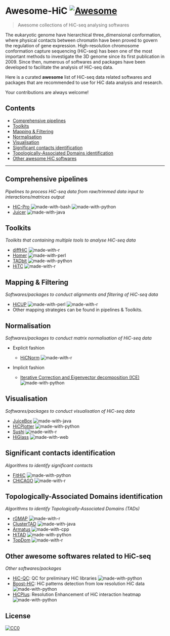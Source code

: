 # Awesome-HiC [![Awesome](https://awesome.re/badge.svg)](https://awesome.re)

> Awesome collections of HiC-seq analysing softwares

The eukaryotic genome have hierarchical three_dimensional conformation, where physical contacts between chromatin have been proved to govern the regulation of gene expression. High-resolution chromosome conformation capture sequencing (HiC-seq) has been one of the most important methods to investigate the 3D genome since its first publication in 2009\. Since then, numerous of softwares and packages have been developed to facilitate the analysis of HiC-seq data.

Here is a curated **awesome** list of HiC-seq data related softwares and packages that are recommended to use for HiC data analysis and research.

Your contributions are always welcome!

## Contents

- [Comprehensive pipelines](#Comprehensive-pipelines)
- [Toolkits](#Toolkits)
- [Mapping & Filtering](#Mapping-filtering)
- [Normalisation](#Normalisation)
- [Visualisation](#Visualisation)
- [Significant contacts identification](#Significant-contacts-identification)
- [Topologically-Associated Domains identification](#Topologically-associated-domains-identification)
- [Other awesome HiC softwares](#Other-awesome-softwares-related-to-HiC-seq)

--------------------------------------------------------------------------------

## Comprehensive pipelines

_Pipelines to process HiC-seq data from raw/trimmed data input to interactions/matrices output_

- [HiC-Pro](https://github.com/nservant/HiC-Pro) ![made-with-bash](https://img.shields.io/badge/Bash-1f425f.svg) ![made-with-python](https://img.shields.io/badge/Python-organge.svg)
- [Juicer](https://github.com/aidenlab/juicer) ![made-with-java](https://img.shields.io/badge/Java-yellow.svg)

## Toolkits

_Toolkits that containing multiple tools to analyse HiC-seq data_

- [diffHiC](http://www.bioconductor.org/packages/release/bioc/html/diffHic.html) ![made-with-r](https://img.shields.io/badge/R-blue.svg)
- [Homer](http://homer.ucsd.edu/homer/interactions/) ![made-with-perl](https://img.shields.io/badge/Perl-green.svg)
- [TADbit](https://github.com/3DGenomes/TADbit) ![made-with-python](https://img.shields.io/badge/Python-organge.svg)
- [HiTC](http://bioconductor.org/packages/devel/bioc/html/HiTC.html) ![made-with-r](https://img.shields.io/badge/R-blue.svg)

## Mapping & Filtering

_Softwares/packages to conduct alignments and filtering of HiC-seq data_

- [HiCUP](https://www.bioinformatics.babraham.ac.uk/projects/hicup/) ![made-with-perl](https://img.shields.io/badge/Perl-green.svg) ![made-with-r](https://img.shields.io/badge/R-blue.svg)
- Other mapping strategies can be found in pipelines & Toolkits.

## Normalisation

_Softwares/packages to conduct matrix normalisation of HiC-seq data_

- Explicit fashion

  - [HiCNorm](http://www.people.fas.harvard.edu/~junliu/HiCNorm/) ![made-with-r](https://img.shields.io/badge/R-blue.svg)

- Implicit fashion

  - [Iterative Correction and Eigenvector decomposition (ICE)](https://bitbucket.org/mirnylab/hiclib) ![made-with-python](https://img.shields.io/badge/Python-organge.svg)

## Visualisation

_Softwares/packages to conduct visualisation of HiC-seq data_

- [JuiceBox](https://github.com/aidenlab/Juicebox) ![made-with-java](https://img.shields.io/badge/Java-yellow.svg)
- [HiCPlotter](https://github.com/kcakdemir/HiCPlotter) ![made-with-python](https://img.shields.io/badge/Python-organge.svg)
- [Sushi](https://bioconductor.org/packages/release/bioc/html/Sushi.html) ![made-with-r](https://img.shields.io/badge/R-blue.svg)
- [HiGlass](http://higlass.io/) ![made-with-web](https://img.shields.io/badge/Web-based-brown.svg)

## Significant contacts identification

_Algorithms to identify significant contacts_

- [FitHiC](https://github.com/ay-lab/fithic) ![made-with-python](https://img.shields.io/badge/Python-organge.svg)
- [CHiCAGO](http://regulatorygenomicsgroup.org/chicago) ![made-with-r](https://img.shields.io/badge/R-blue.svg)

## Topologically-Associated Domains identification

_Algorithms to identify Topologically-Associated Domains (TADs)_

- [rGMAP](https://github.com/ningbioinfostruggling/rGMAP) ![made-with-r](https://img.shields.io/badge/R-blue.svg)
- [ClusterTAD](https://github.com/BDM-Lab/ClusterTAD) ![made-with-java](https://img.shields.io/badge/Java-yellow.svg)
- [Armatus](https://github.com/kingsfordgroup/armatus) ![made-with-cpp](https://img.shields.io/badge/Cpp-black.svg)
- [HiTAD](https://github.com/XiaoTaoWang/TADLib) ![made-with-python](https://img.shields.io/badge/Python-organge.svg)
- [TopDom](http://zhoulab.usc.edu/TopDom/) ![made-with-r](https://img.shields.io/badge/R-blue.svg)

## Other awesome softwares related to HiC-seq

_Other softwares/packages_

- [HiC-QC](https://github.com/ningbioinfostruggling/HiC-QC): QC for preliminary HiC libraries ![made-with-python](https://img.shields.io/badge/Python-organge.svg)
- [Boost-HiC](https://github.com/LeopoldC/Boost-HiC): HiC patterns detection from low resolution HiC data ![made-with-python](https://img.shields.io/badge/Python-organge.svg)
- [HiCPlus](https://github.com/zhangyan32/HiCPlus): Resolution Enhancement of HiC interaction heatmap ![made-with-python](https://img.shields.io/badge/Python-organge.svg)

## License

[![CC0](http://mirrors.creativecommons.org/presskit/buttons/88x31/svg/cc-zero.svg)](https://creativecommons.org/publicdomain/zero/1.0/)
